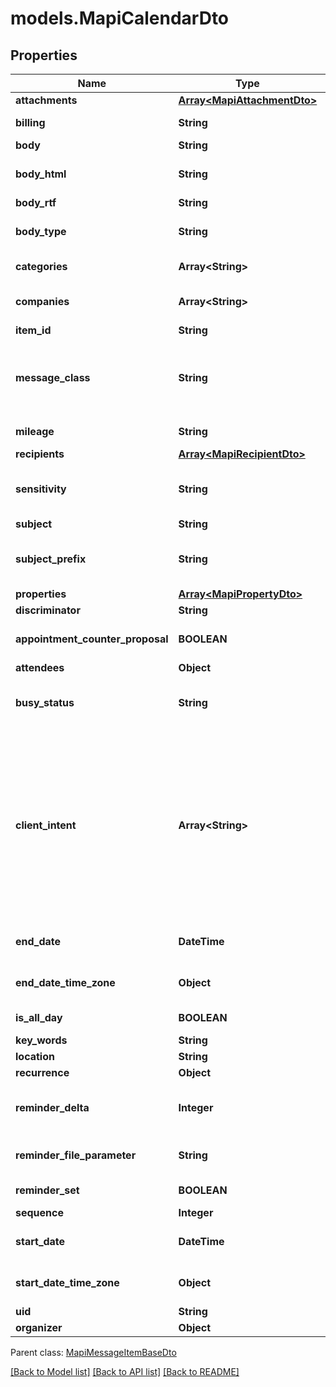 # models.MapiCalendarDto
## Properties
Name | Type | Description | Notes
------------ | ------------- | ------------- | -------------
**attachments** | [**Array&lt;MapiAttachmentDto&gt;**](MapiAttachmentDto.md) | Message item attachments.              | [optional] 
**billing** | **String** | Billing information associated with an item.              | [optional] 
**body** | **String** | Message text.              | [optional] 
**body_html** | **String** | Gets the BodyRtf of the message converted to HTML, if present, otherwise an empty string.              | [optional] 
**body_rtf** | **String** | RTF formatted message text.              | [optional] 
**body_type** | **String** | The content type of message body. Enum, available values: PlainText, Html, Rtf | 
**categories** | **Array&lt;String&gt;** | Contains keywords or categories for the message object.              | [optional] 
**companies** | **Array&lt;String&gt;** | Contains the names of the companies that are associated with an item.              | [optional] 
**item_id** | **String** | The item id, uses with a server.              | [optional] 
**message_class** | **String** | Case-sensitive string that identifies the sender-defined message class, such as IPM.Note. The message class specifies the type, purpose, or content of the message.              | [optional] 
**mileage** | **String** | Contains the mileage information that is associated with an item.              | [optional] 
**recipients** | [**Array&lt;MapiRecipientDto&gt;**](MapiRecipientDto.md) | Recipients of the message.              | [optional] 
**sensitivity** | **String** | Contains values that indicate the message sensitivity. Enum, available values: None, Personal, Private, CompanyConfidential | 
**subject** | **String** | Subject of the message.              | [optional] 
**subject_prefix** | **String** | Subject prefix that typically indicates some action on a message, such as \&quot;FW: \&quot; for forwarding.              | [optional] 
**properties** | [**Array&lt;MapiPropertyDto&gt;**](MapiPropertyDto.md) | List of MAPI properties              | [optional] 
**discriminator** | **String** |  | 
**appointment_counter_proposal** | **BOOLEAN** | Value indicating whether a Meeting Response object is a counter proposal.              | 
**attendees** | **Object** | Attendees              | [optional] 
**busy_status** | **String** | Enumerates the mapi calendar possible busy status Enum, available values: Free, Tentative, Busy, OutOfOffice | 
**client_intent** | **Array&lt;String&gt;** | Actions the user has taken on this Meeting object.              Items: Enumerates the actions the user can taken on the Meeting object Enum, available values: Manager, Delegate, DeletedWithNoResponse, DeletedExceptionWithNoResponse, RespondedTentative, RespondedAccept, RespondedDecline, ModifiedStartTime, ModifiedEndTime, ModifiedLocation, RespondedExceptionDecline, Canceled, ExceptionCanceled | [optional] 
**end_date** | **DateTime** | End date and time of the event. If the date is not set, default value for DateTime is returned.              | 
**end_date_time_zone** | **Object** | Time zone information that indicates the time zone of the EndDate property.              | [optional] 
**is_all_day** | **BOOLEAN** | Value indicating whether the event is an all-day event.              | 
**key_words** | **String** | Categories of the calendar object.              | [optional] 
**location** | **String** | Location of the event.              | [optional] 
**recurrence** | **Object** | Recurrence properties.              | [optional] 
**reminder_delta** | **Integer** | Interval, in minutes, between the time at which the reminder first becomes overdue and the start time of the Calendar object.              | 
**reminder_file_parameter** | **String** | Full path of the sound that a client SHOULD play when the reminder becomes overdue.              | [optional] 
**reminder_set** | **BOOLEAN** | Value indicating whether a reminder is set on the object.              | 
**sequence** | **Integer** | Sequence number.              | 
**start_date** | **DateTime** | Start date and time of the event. If the date is not set, default value for DateTime is returned.              | 
**start_date_time_zone** | **Object** | Time zone information that indicates the time zone of the StartDate property.              | [optional] 
**uid** | **String** | Unique identifier.              | [optional] 
**organizer** | **Object** | Organizer              | [optional] 

 Parent class: [MapiMessageItemBaseDto](MapiMessageItemBaseDto.md)

[[Back to Model list]](README.md#documentation-for-models) [[Back to API list]](README.md#documentation-for-api-endpoints) [[Back to README]](README.md)


